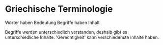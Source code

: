 # Griechische Terminologie


Wörter haben Bedeutung
Begriffe haben Inhalt

Begriffe werden unterschiedlich verstanden, deshalb gibt es unterschiedliche Inhalte. 'Gerechtigkeit' kann verschiedenste Inhalte haben.
